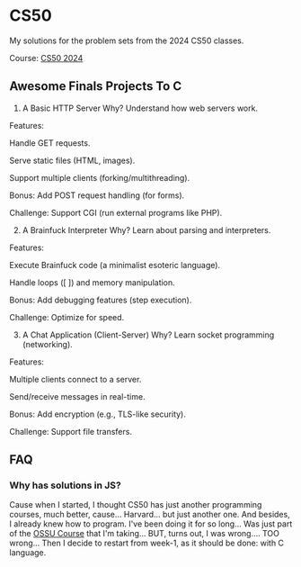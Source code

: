 # CS50

My solutions for the problem sets from the 2024 CS50 classes.  

Course: [CS50 2024](https://cs50.harvard.edu/x/2024/)

## Awesome Finals Projects To C

1. A Basic HTTP Server
Why? Understand how web servers work.

Features:

Handle GET requests.

Serve static files (HTML, images).

Support multiple clients (forking/multithreading).

Bonus: Add POST request handling (for forms).

Challenge: Support CGI (run external programs like PHP).

2. A Brainfuck Interpreter
Why? Learn about parsing and interpreters.

Features:

Execute Brainfuck code (a minimalist esoteric language).

Handle loops ([ ]) and memory manipulation.

Bonus: Add debugging features (step execution).

Challenge: Optimize for speed.

3. A Chat Application (Client-Server)
Why? Learn socket programming (networking).

Features:

Multiple clients connect to a server.

Send/receive messages in real-time.

Bonus: Add encryption (e.g., TLS-like security).

Challenge: Support file transfers.

## FAQ

### Why has solutions in JS?

Cause when I started, I thought CS50 has just another programming courses, much better, cause... Harvard... but just another one. And besides, I already knew how to program. I've been doing it for so long... Was just part of the [OSSU Course](https://github.com/ossu/computer-science) that I'm taking...
BUT, turns out, I was wrong.... TOO wrong... Then I decide to restart from week-1, as it should be done: with C language.
